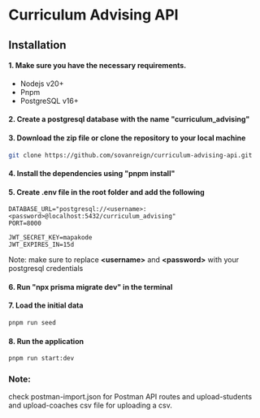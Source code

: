 # Curriculum Advising API

## Installation

#### 1. Make sure you have the necessary requirements.

- Nodejs v20+
- Pnpm
- PostgreSQL v16+

#### 2. Create a postgresql database with the name "curriculum_advising"

#### 3. Download the zip file or clone the repository to your local machine

```bash
git clone https://github.com/sovanreign/curriculum-advising-api.git
```

#### 4. Install the dependencies using "pnpm install"

#### 5. Create .env file in the root folder and add the following

```dotenv
DATABASE_URL="postgresql://<username>:<password>@localhost:5432/curriculum_advising"
PORT=8000

JWT_SECRET_KEY=mapakode
JWT_EXPIRES_IN=15d
```

Note: make sure to replace **\<username>** and **\<password>** with your postgresql credentials

#### 6. Run "npx prisma migrate dev" in the terminal

#### 7. Load the initial data

```bash
pnpm run seed
```

#### 8. Run the application

```bash
pnpm run start:dev
```

### Note:

check postman-import.json for Postman API routes and upload-students and upload-coaches csv file for uploading a csv.
